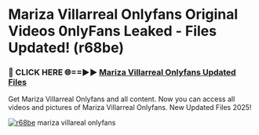 # Mariza Villarreal Onlyfans Original Videos 0nlyFans Leaked - Files Updated! (r68be)

<h3>🔴 CLICK HERE 🌐==►► <a href="https://tinyurl.com/3hn5wdd3" rel="nofollow">Mariza Villarreal Onlyfans Updated Files</a></h3>

Get Mariza Villarreal Onlyfans and all content. Now you can access all videos and pictures of Mariza Villarreal Onlyfans. New Updated Files 2025!

[![r68be](https://i.imgur.com/4HnBqBT.gif)](https://tinyurl.com/3hn5wdd3)
mariza villareal onlyfans
